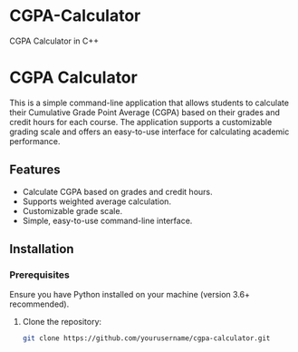 # CGPA-Calculator
CGPA Calculator in C++
# CGPA Calculator

This is a simple command-line application that allows students to calculate their Cumulative Grade Point Average (CGPA) based on their grades and credit hours for each course. The application supports a customizable grading scale and offers an easy-to-use interface for calculating academic performance.

## Features

- Calculate CGPA based on grades and credit hours.
- Supports weighted average calculation.
- Customizable grade scale.
- Simple, easy-to-use command-line interface.

## Installation

### Prerequisites

Ensure you have Python installed on your machine (version 3.6+ recommended).

1. Clone the repository:

   ```bash
   git clone https://github.com/yourusername/cgpa-calculator.git
